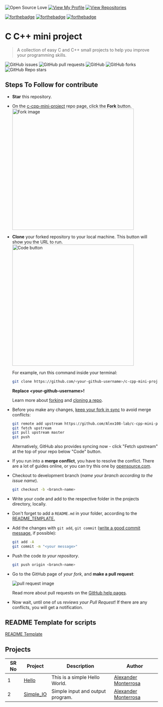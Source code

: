 ![Open Source Love](https://badges.frapsoft.com/os/v1/open-source.svg?v=103)
[![View My Profile](https://img.shields.io/badge/View-My_Profile-green?logo=GitHub)](https://github.com/Alex108-lab)
[![View Repositories](https://img.shields.io/badge/View-My_Repositories-blue?logo=GitHub)](https://github.com/Alex108-lab?tab=repositories)

[![forthebadge](https://forthebadge.com/images/badges/built-with-love.svg)](https://forthebadge.com)
[![forthebadge](https://forthebadge.com/images/badges/made-with-c.svg)](https://forthebadge.com)
[![forthebadge](https://forthebadge.com/images/badges/made-with-c-plus-plus.svg)](https://forthebadge.com)

# C C++ mini project

> A collection of easy C and C++ small projects to help you improve your programming skills.

![GitHub issues](https://img.shields.io/github/issues/Alex108-lab/c-cpp-mini-project)
![GitHub pull requests](https://img.shields.io/github/issues-pr/Alex108-lab/c-cpp-mini-project)
![GitHub](https://img.shields.io/github/license/Alex108-lab/c-cpp-mini-project)
![GitHub forks](https://img.shields.io/github/forks/Alex108-lab/c-cpp-mini-project)
![GitHub Repo stars](https://img.shields.io/github/stars/Alex108-lab/c-cpp-mini-project)

## Steps To Follow for contribute

- **Star** this repository.
- On the [c-cpp-mini-project](https://github.com/Alex108-lab/c-cpp-mini-project) repo page, click the **Fork** button.
    <br><img src="https://help.github.com/assets/images/help/repository/fork_button.jpg" title="Fork image" width="400"/>
- **Clone** your forked repository to your local machine. This button will show you the URL to run.
    <br><img src="https://docs.github.com/assets/images/help/repository/code-button.png" title="Code button" width="400"/>

    For example, run this command inside your terminal:

    ```bash
    git clone https://github.com/<your-github-username>/c-cpp-mini-project.git
    ```

    **Replace \<your-github-username\>!**

    Learn more about [forking](https://help.github.com/en/github/getting-started-with-github/fork-a-repo) and [cloning a repo](https://docs.github.com/en/github/creating-cloning-and-archiving-repositories/cloning-a-repository).
- Before you make any changes, [keep your fork in sync](https://www.freecodecamp.org/news/how-to-sync-your-fork-with-the-original-git-repository/) to avoid merge conflicts:

    ```bash
    git remote add upstream https://github.com/Alex108-lab/c-cpp-mini-project.git
    git fetch upstream
    git pull upstream master
    git push
    ```

    Alternatively, GitHub also provides syncing now - click "Fetch upstream" at the top of your repo below "Code" button.

- If you run into a **merge conflict**, you have to resolve the conflict. There are a lot of guides online, or you can try this one by [opensource.com](https://opensource.com/article/20/4/git-merge-conflict).

- Checkout to development branch (*name your branch according to the issue name*).

    ```bash
    git checkout -b <branch-name>
    ```

- Write your code and add to the respective folder in the projects directory, locally.
- Don't forget to add a `README.md` in your folder, according to the
   [README_TEMPLATE.](https://github.com/Alex108-lab/c-cpp-mini-project/blob/master/README_TEMPLATE.md)
- Add the changes with `git add`, `git commit` ([write a good commit message](https://chris.beams.io/posts/git-commit/), if possible):

    ```bash
    git add -A
    git commit -m "<your message>"
    ```

- Push the code _to your repository_.

    ```bash
    git push origin <branch-name>
    ```

- Go to the GitHub page of _your fork_, and **make a pull request**:

    ![pull request image](https://help.github.com/assets/images/help/pull_requests/choose-base-and-compare-branches.png)

    Read more about pull requests on the [GitHub help pages](https://help.github.com/en/github/collaborating-with-issues-and-pull-requests/creating-a-pull-request).
- Now wait, until one of us *reviews your Pull Request*! If there are any conflicts, you will get a notification.

## README Template for scripts

[README Template](https://github.com/Alex108-lab/c-cpp-mini-project/blob/master/README_TEMPLATE.md)

## Projects
SR No   | Project | Description | Author  
--- | --- | --- | --- | 
1 | [Hello](https://github.com/Alex108-lab/c-cpp-mini-project/tree/master/projects/Hello) |This is a simple Hello World. | [Alexander Monterrosa](https://github.com/Alex108-lab)
2 | [Simple_IO](https://github.com/Alex108-lab/c-cpp-mini-project/tree/master/projects/Simple_IO) | Simple input and output program. | [Alexander Monterrosa](https://github.com/Alex108-lab)

